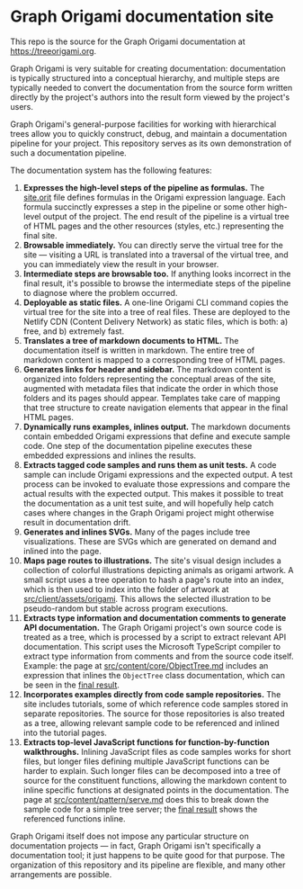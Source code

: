 # Graph Origami documentation site

This repo is the source for the Graph Origami documentation at https://treeorigami.org.

Graph Origami is very suitable for creating documentation: documentation is typically structured into a conceptual hierarchy, and multiple steps are typically needed to convert the documentation from the source form written directly by the project's authors into the result form viewed by the project's users.

Graph Origami's general-purpose facilities for working with hierarchical trees allow you to quickly construct, debug, and maintain a documentation pipeline for your project. This repository serves as its own demonstration of such a documentation pipeline.

The documentation system has the following features:

1. **Expresses the high-level steps of the pipeline as formulas.** The [site.orit](./src/site.orit) file defines formulas in the Origami expression language. Each formula succinctly expresses a step in the pipeline or some other high-level output of the project. The end result of the pipeline is a virtual tree of HTML pages and the other resources (styles, etc.) representing the final site.
1. **Browsable immediately.** You can directly serve the virtual tree for the site — visiting a URL is translated into a traversal of the virtual tree, and you can immediately view the result in your browser.
1. **Intermediate steps are browsable too.** If anything looks incorrect in the final result, it's possible to browse the intermediate steps of the pipeline to diagnose where the problem occurred.
1. **Deployable as static files.** A one-line Origami CLI command copies the virtual tree for the site into a tree of real files. These are deployed to the Netlify CDN (Content Delivery Network) as static files, which is both: a) free, and b) extremely fast.
1. **Translates a tree of markdown documents to HTML.** The documentation itself is written in markdown. The entire tree of markdown content is mapped to a corresponding tree of HTML pages.
1. **Generates links for header and sidebar.** The markdown content is organized into folders representing the conceptual areas of the site, augmented with metadata files that indicate the order in which those folders and its pages should appear. Templates take care of mapping that tree structure to create navigation elements that appear in the final HTML pages.
1. **Dynamically runs examples, inlines output.** The markdown documents contain embedded Origami expressions that define and execute sample code. One step of the documentation pipeline executes these embedded expressions and inlines the results.
1. **Extracts tagged code samples and runs them as unit tests.** A code sample can include Origami expressions and the expected output. A test process can be invoked to evaluate those expressions and compare the actual results with the expected output. This makes it possible to treat the documentation as a unit test suite, and will hopefully help catch cases where changes in the Graph Origami project might otherwise result in documentation drift.
1. **Generates and inlines SVGs.** Many of the pages include tree visualizations. These are SVGs which are generated on demand and inlined into the page.
1. **Maps page routes to illustrations.** The site's visual design includes a collection of colorful illustrations depicting animals as origami artwork. A small script uses a tree operation to hash a page's route into an index, which is then used to index into the folder of artwork at [src/client/assets/origami](./src/client/assets/origami). This allows the selected illustration to be pseudo-random but stable across program executions.
1. **Extracts type information and documentation comments to generate API documentation.** The Graph Origami project's own source code is treated as a tree, which is processed by a script to extract relevant API documentation. This script uses the Microsoft TypeScript compiler to extract type information from comments and from the source code itself. Example: the page at [src/content/core/ObjectTree.md](./src/content/core/ObjectTree.md) includes an expression that inlines the `ObjectTree` class documentation, which can be seen in the [final result](https://treeorigami.org/core/objecttree.html).
1. **Incorporates examples directly from code sample repositories.** The site includes tutorials, some of which reference code samples stored in separate repositories. The source for those repositories is also treated as a tree, allowing relevant sample code to be referenced and inlined into the tutorial pages.
1. **Extracts top-level JavaScript functions for function-by-function walkthroughs.** Inlining JavaScript files as code samples works for short files, but longer files defining multiple JavaScript functions can be harder to explain. Such longer files can be decomposed into a tree of source for the constituent functions, allowing the markdown content to inline specific functions at designated points in the documentation. The page at [src/content/pattern/serve.md](./src/content/pattern/serve.md) does this to break down the sample code for a simple tree server; the [final result](https://treeorigami.org/pattern/serve.html) shows the referenced functions inline.

Graph Origami itself does not impose any particular structure on documentation projects — in fact, Graph Origami isn't specifically a documentation tool; it just happens to be quite good for that purpose. The organization of this repository and its pipeline are flexible, and many other arrangements are possible.
